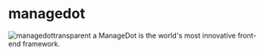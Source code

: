 # managedot
![managedottransparent](https://user-images.githubusercontent.com/87499077/226531666-3927d28e-0887-46f4-9195-70936606cf61.png)
a  ManageDot is the world's most innovative front-end framework.

